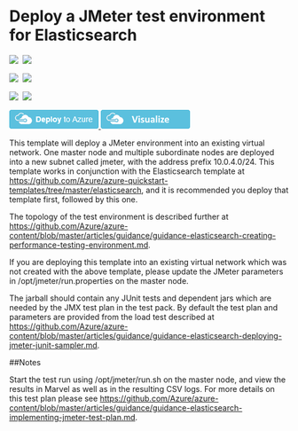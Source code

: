 # Deploy a JMeter test environment for Elasticsearch

<IMG SRC="https://azurequickstartsservice.blob.core.windows.net/badges/elasticsearch-jmeter/PublicLastTestDate.svg" />&nbsp;
<IMG SRC="https://azurequickstartsservice.blob.core.windows.net/badges/elasticsearch-jmeter/PublicDeployment.svg" />&nbsp;

<IMG SRC="https://azurequickstartsservice.blob.core.windows.net/badges/elasticsearch-jmeter/FairfaxLastTestDate.svg" />&nbsp;
<IMG SRC="https://azurequickstartsservice.blob.core.windows.net/badges/elasticsearch-jmeter/FairfaxDeployment.svg" />&nbsp;

<IMG SRC="https://azurequickstartsservice.blob.core.windows.net/badges/elasticsearch-jmeter/BestPracticeResult.svg" />&nbsp;
<IMG SRC="https://azurequickstartsservice.blob.core.windows.net/badges/elasticsearch-jmeter/CredScanResult.svg" />&nbsp;

<a href="https://portal.azure.com/#create/Microsoft.Template/uri/https%3A%2F%2Fraw.githubusercontent.com%2FAzure%2Fazure-quickstart-templates%2Fmaster%2Felasticsearch-jmeter%2Fazuredeploy.json" target="_blank">
    <img src="https://raw.githubusercontent.com/Azure/azure-quickstart-templates/master/1-CONTRIBUTION-GUIDE/images/deploytoazure.png"/>
</a>
<a href="http://armviz.io/#/?load=https%3A%2F%2Fraw.githubusercontent.com%2FAzure%2Fazure-quickstart-templates%2Fmaster%2Felasticsearch-jmeter%2Fazuredeploy.json" target="_blank">
    <img src="https://raw.githubusercontent.com/Azure/azure-quickstart-templates/master/1-CONTRIBUTION-GUIDE/images/visualizebutton.png"/>
</a>

This template will deploy a JMeter environment into an existing virtual network. One master node and multiple subordinate nodes are deployed into a new subnet called jmeter, with the address prefix 10.0.4.0/24. This template works in conjunction with the Elasticsearch template at https://github.com/Azure/azure-quickstart-templates/tree/master/elasticsearch, and it is recommended you deploy that template first, followed by this one. 

The topology of the test environment is described further at https://github.com/Azure/azure-content/blob/master/articles/guidance/guidance-elasticsearch-creating-performance-testing-environment.md.

If you are deploying this template into an existing virtual network which was not created with the above template, please update the JMeter parameters in /opt/jmeter/run.properties on the master node.

The jarball should contain any JUnit tests and dependent jars which are needed by the JMX test plan in the test pack. By default the test plan and parameters are provided from the load test described at https://github.com/Azure/azure-content/blob/master/articles/guidance/guidance-elasticsearch-deploying-jmeter-junit-sampler.md. 

##Notes

Start the test run using /opt/jmeter/run.sh on the master node, and view the results in Marvel as well as in the resulting CSV logs. For more details on this test plan please see https://github.com/Azure/azure-content/blob/master/articles/guidance/guidance-elasticsearch-implementing-jmeter-test-plan.md. 

